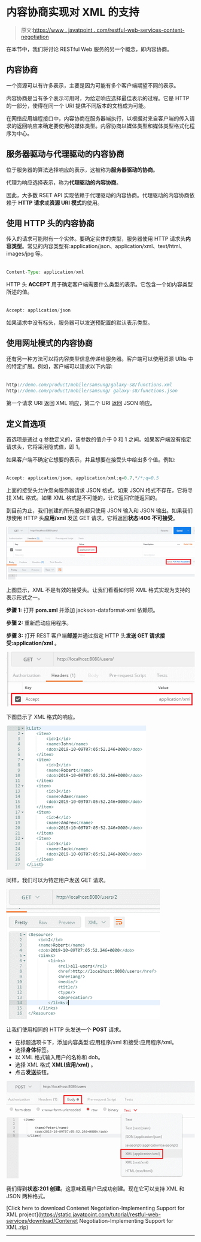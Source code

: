 # 内容协商实现对 XML 的支持

> 原文:[https://www . javatpoint . com/restful-web-services-content-negotiation](https://www.javatpoint.com/restful-web-services-content-negotiation)

在本节中，我们将讨论 RESTful Web 服务的另一个概念，即内容协商。

## 内容协商

一个资源可以有许多表示，主要是因为可能有多个客户端期望不同的表示。

内容协商是当有多个表示可用时，为给定响应选择最佳表示的过程。它是 HTTP 的一部分，使得在同一个 URI 提供不同版本的文档成为可能。

在网络应用编程接口中，内容协商在服务器端执行，以根据对来自客户端的传入请求的返回响应来确定要使用的媒体类型。内容协商以媒体类型和媒体类型格式化程序为中心。

## 服务器驱动与代理驱动的内容协商

位于服务器的算法选择响应的表示，这被称为**服务器驱动的协商**。

代理为响应选择表示，称为**代理驱动的内容协商**。

因此，大多数 RSET API 实现依赖于代理驱动的内容协商。代理驱动的内容协商依赖于 **HTTP 请求**或**资源 URI 模式**的使用。

## 使用 HTTP 头的内容协商

传入的请求可能附有一个实体。要确定实体的类型，服务器使用 HTTP 请求头**内容类型**。常见的内容类型有:application/json、application/xml、text/html、images/jpg 等。

```java

Content-Type: application/xml

```

HTTP 头 **ACCEPT** 用于确定客户端需要什么类型的表示。它包含一个如内容类型所述的值。

```java

Accept: application/json

```

如果请求中没有标头，服务器可以发送预配置的默认表示类型。

## 使用网址模式的内容协商

还有另一种方法可以将内容类型信息传递给服务器。客户端可以使用资源 URIs 中的特定扩展。例如，客户端可以请求以下内容:

```java

http://demo.com/product/mobile/samsung/galaxy-s8/functions.xml
http://demo.com/product/mobile/samsung/ galaxy-s8/functions.json 

```

第一个请求 URI 返回 XML 响应，第二个 URI 返回 JSON 响应。

## 定义首选项

首选项是通过 q 参数定义的，该参数的值介于 0 和 1 之间。如果客户端没有指定请求头，它将采用隐式值，即 1。

如果客户端不确定它想要的表示，并且想要在接受头中给出多个值。例如:

```java

Accept: application/json, application/xml;q=0.7,*/*;q=0.5

```

上面的接受头允许您向服务器请求 JSON 格式。如果 JSON 格式不存在，它将寻找 XML 格式。如果 XML 格式是不可能的，让它返回它能返回的。

到目前为止，我们创建的所有服务都只使用 JSON 输入和 JSON 输出。如果我们想使用 HTTP 头**应用/xml** 发送 GET 请求，它将返回**状态:406 不可接受**。

![Content Negotiation Implementing Support for XML](img/2f308ddb10123f2b7287652c63b20bd5.png)

上图显示，XML 不是有效的接受头。让我们看看如何将 XML 格式实现为支持的表示形式之一。

**步骤 1:** 打开 **pom.xml** 并添加 jackson-dataformat-xml 依赖项。

**步骤 2:** 重新启动应用程序。

**步骤 3:** 打开 REST 客户端**邮差**并通过指定 HTTP 头**发送 **GET** 请求接受:application/xml** 。

![Content Negotiation Implementing Support for XML](img/fff7e53998219bc4f811119d63f3c757.png)

下图显示了 XML 格式的响应。

![Content Negotiation Implementing Support for XML](img/3acf684c84b0b149fb668954ed9860f0.png)

同样，我们可以为特定用户发送 GET 请求。

![Content Negotiation Implementing Support for XML](img/c476ba740b5d80210b5c325f13835caa.png)

让我们使用相同的 HTTP 头发送一个 **POST** 请求。

*   在标题选项卡下，添加内容类型:应用程序/xml 和接受:应用程序/xml。
*   选择**身体**标签。
*   以 XML 格式输入用户的名称和 dob。
*   选择 XML 格式 **XML(应用/xml)** 。
*   点击**发送**按钮。

![Content Negotiation Implementing Support for XML](img/1c8fcb93c208249604ac73b497f45752.png)

我们得到**状态:201 创建**。这意味着用户已成功创建。现在它可以支持 XML 和 JSON 两种格式。

[Click here to download Contenet Negotiation-Implementing Support for XML project](https://static.javatpoint.com/tutorial/restful-web-services/download/Contenet Negotiation-Implementing Support for XML.zip)

* * *